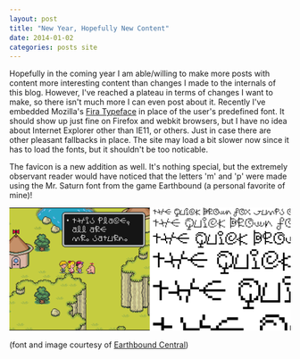 ```yaml
---
layout: post
title: "New Year, Hopefully New Content"
date: 2014-01-02
categories: posts site
---
```


Hopefully in the coming year I am able/willing to make more posts with
content more interesting content than changes I made to the internals of this blog.
However, I've reached a plateau in terms of changes I want to make, so there
isn't much more I can even post about it. Recently I've embedded Mozilla's [Fira
Typeface][fira] in place of the user's predefined font. It should show up just
fine on Firefox and webkit browsers, but I have no idea about Internet Explorer other than IE11, 
or others. Just in case there are other pleasant fallbacks in place. The site may
load a bit slower now since it has to load the fonts, but it shouldn't be too
noticable.

The favicon is a new addition as well. It's nothing special, but the extremely
observant reader would have noticed that the letters 'm' and 'p' were made using
the Mr. Saturn font from the game Earthbound (a personal favorite of mine)!

![boing](/img/saturnboing.png)

(font and image courtesy of [Earthbound Central][eb])

[fira]: http://mozilla.github.io/Fira/
[eb]: http://earthboundcentral.com/2009/11/ultimate-earthbound-font-pack/

